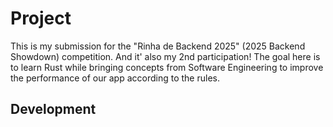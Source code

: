# Project

This is my submission for the "Rinha de Backend 2025" (2025 Backend Showdown) competition. And it' also my 2nd participation! The goal here is to learn Rust while bringing concepts from Software Engineering to improve the performance of our app according to the rules.

## Development

